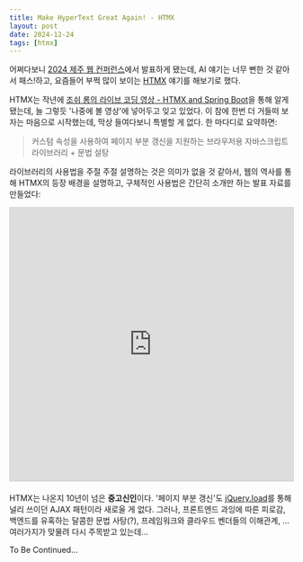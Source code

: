```yaml
---
title: Make HyperText Great Again! - HTMX
layout: post
date: 2024-12-24
tags: [htmx]
---
```


어쩌다보니 [2024 제주 웹 컨퍼런스](https://jejuweb.kr/)에서 발표하게 됐는데,
AI 얘기는 너무 뻔한 것 같아서 패스!하고, 요즘들어 부쩍 많이 보이는 [HTMX](https://htmx.org/) 얘기를 해보기로 했다.

HTMX는 작년에 [조쉬 롱의 라이브 코딩 영상 - HTMX and Spring Boot](https://www.youtube.com/live/M9TL-2Jbr0c?si=eoAc_esrCUkuDRqK)을 통해 알게 됐는데,
늘 그렇듯 '나중에 볼 영상'에 넣어두고 잊고 있었다. 이 참에 한번 더 거들떠 보자는 마음으로 시작했는데, 막상 들여다보니 특별할 게 없다. 한 마다디로 요약하면:

> 커스텀 속성을 사용하여 페이지 부분 갱신을 지원하는 브라우저용 자바스크립트 라이브러리 + 문법 설탕

라이브러리의 사용법을 주절 주절 설명하는 것은 의미가 없을 것 같아서,
웹의 역사를 통해 HTMX의 등장 배경을 설명하고,
구체적인 사용법은 간단히 소개만 하는 발표 자료를 만들었다:

<iframe src="https://www.slideshare.net/slideshow/embed_code/key/lWN7TRUItggKU6?startSlide=1" width="597" height="486" frameborder="0" marginwidth="0" marginheight="0" scrolling="no" style="border:1px solid #CCC; border-width:1px; margin-bottom:5px;max-width: 100%;" allowfullscreen></iframe>

HTMX는 나온지 10년이 넘은 **중고신인**이다.
'페이지 부분 갱신'도 [jQuery.load](https://api.jquery.com/load/)를 통해 널리 쓰이던 AJAX 패턴이라 새로울 게 없다.
그러나, 프론트엔드 과잉에 따른 피로감, 백엔드를 유혹하는 달콤한 문법 사탕(?), 프레임워크와 클라우드 벤더들의 이해관계, ...
여러가지가 맞물려 다시 주목받고 있는데...

To Be Continued...
